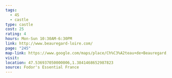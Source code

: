```yaml
---
tags:
  - 4S
  - castle
type: castle
cost: 25
rating: 4
hours: Mon-Sun 10:30AM-6:30PM
link: http://www.beauregard-loire.com/
page: "245"
map-link: https://www.google.com/maps/place/Ch%C3%A2teau+de+Beauregard,+Loire+Valley/@47.5369779,1.3815378,17z/data=!3m1!4b1!4m6!3m5!1s0x47e4a96b3dc455ed:0x738cdc863f8dd330!8m2!3d47.5369743!4d1.3841127!16zL20vMGN5OF81?entry=ttu&g_ep=EgoyMDI0MDkxMS4wIKXMDSoASAFQAw%3D%3D
visit: 
location: 47.536937050000006,1.3841468652987823
source: Fodor's Essential France
---
```

